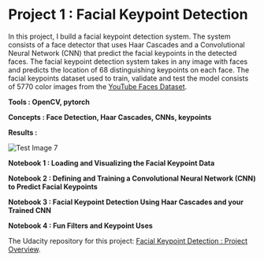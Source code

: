 # Project 1 : Facial Keypoint Detection

In this project, I build a facial keypoint detection system. The system consists of a face detector that uses Haar Cascades and a Convolutional Neural Network (CNN) that predict the facial keypoints in the detected faces. The facial keypoint detection system takes in any image with faces and predicts the location of 68 distinguishing keypoints on each face. The facial keypoints dataset used to train, validate and test the model consists of 5770 color images from the  [ YouTube Faces Dataset](https://www.cs.tau.ac.il/~wolf/ytfaces/).

**Tools : OpenCV, pytorch**

**Concepts : Face Detection, Haar Cascades, CNNs, keypoints**

**Results :**

![Test Image 7](https://github.com/george-kalitsios/Project-Facial-Keypoint-Detection/blob/master/Images/result.png)


**Notebook 1 : Loading and Visualizing the Facial Keypoint Data**

**Notebook 2 : Defining and Training a Convolutional Neural Network (CNN) to Predict Facial Keypoints**

**Notebook 3 : Facial Keypoint Detection Using Haar Cascades and your Trained CNN**

**Notebook 4 : Fun Filters and Keypoint Uses**

The Udacity repository for this project: [Facial Keypoint Detection : Project Overview](https://github.com/udacity/P1_Facial_Keypoints).

